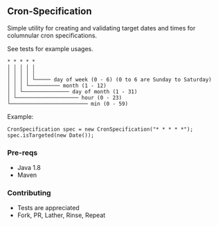 ## Cron-Specification

Simple utility for creating and validating target dates and times for columnular cron specifications.

See tests for example usages.

```
* * * * *
│ │ │ │ │
│ │ │ │ │
│ │ │ │ └───── day of week (0 - 6) (0 to 6 are Sunday to Saturday)
│ │ │ └────────── month (1 - 12)
│ │ └─────────────── day of month (1 - 31)
│ └──────────────────── hour (0 - 23)
└───────────────────────── min (0 - 59)
```

Example:

```
CronSpecification spec = new CronSpecification("* * * * *");
spec.isTargeted(new Date());
```

### Pre-reqs

 * Java 1.8
 * Maven

### Contributing

 * Tests are appreciated
 * Fork, PR, Lather, Rinse, Repeat

